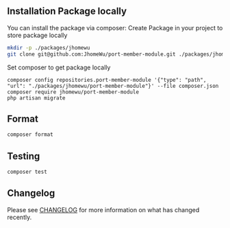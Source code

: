 
## Installation Package locally

You can install the package via composer:
Create Package in your project to store package locally
```bash
mkdir -p ./packages/jhomewu
git clone git@github.com:JhomeWu/port-member-module.git ./packages/jhomewu/port-member-module
```
Set composer to get package locally
```
composer config repositories.port-member-module '{"type": "path", "url": "./packages/jhomewu/port-member-module"}' --file composer.json
composer require jhomewu/port-member-module
php artisan migrate
```

## Format

```bash
composer format
```

## Testing

```bash
composer test
```

## Changelog

Please see [CHANGELOG](CHANGELOG.md) for more information on what has changed recently.
